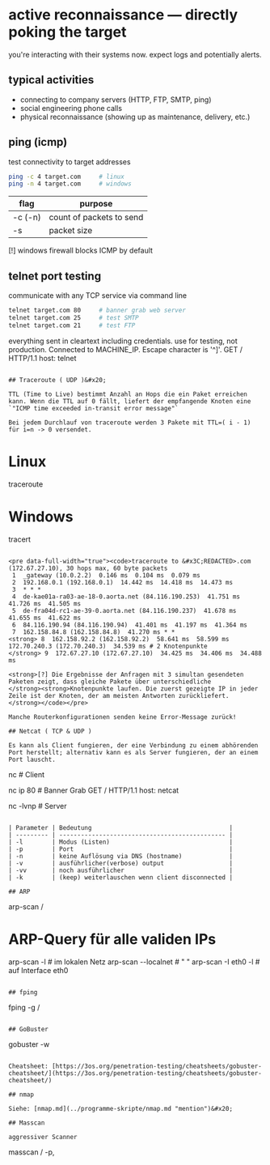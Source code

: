 # active reconnaissance — directly poking the target

you're interacting with their systems now. expect logs and potentially alerts.

## typical activities

* connecting to company servers (HTTP, FTP, SMTP, ping)
* social engineering phone calls
* physical reconnaissance (showing up as maintenance, delivery, etc.)

## ping (icmp)

test connectivity to target addresses

```bash
ping -c 4 target.com     # linux
ping -n 4 target.com     # windows
```

| flag | purpose |
|------|---------|
| -c (-n) | count of packets to send |
| -s | packet size |

[!] windows firewall blocks ICMP by default

## telnet port testing

communicate with any TCP service via command line

```bash
telnet target.com 80     # banner grab web server
telnet target.com 25     # test SMTP
telnet target.com 21     # test FTP
```

everything sent in cleartext including credentials. use for testing, not production.
Connected to MACHINE_IP.
Escape character is '^]'.
GET / HTTP/1.1
host: telnet

```

## Traceroute ( UDP )&#x20;

TTL (Time to Live) bestimmt Anzahl an Hops die ein Paket erreichen kann. Wenn die TTL auf 0 fällt, liefert der empfangende Knoten eine `"ICMP time exceeded in-transit error message"`

Bei jedem Durchlauf von traceroute werden 3 Pakete mit TTL=( i - 1) für i=n -> 0 versendet.

```
# Linux
traceroute <ip>

# Windows
tracert <ip>
```

<pre data-full-width="true"><code>traceroute to &#x3C;REDACTED>.com (172.67.27.10), 30 hops max, 60 byte packets
 1  _gateway (10.0.2.2)  0.146 ms  0.104 ms  0.079 ms
 2  192.168.0.1 (192.168.0.1)  14.442 ms  14.418 ms  14.473 ms
 3  * * *
 4  de-kae01a-ra03-ae-18-0.aorta.net (84.116.190.253)  41.751 ms  41.726 ms  41.505 ms
 5  de-fra04d-rc1-ae-39-0.aorta.net (84.116.190.237)  41.678 ms  41.655 ms  41.622 ms
 6  84.116.190.94 (84.116.190.94)  41.401 ms  41.197 ms  41.364 ms
 7  162.158.84.8 (162.158.84.8)  41.270 ms * *
<strong> 8  162.158.92.2 (162.158.92.2)  58.641 ms  58.599 ms 172.70.240.3 (172.70.240.3)  34.539 ms # 2 Knotenpunkte
</strong> 9  172.67.27.10 (172.67.27.10)  34.425 ms  34.406 ms  34.488 ms                            
 
<strong>[?] Die Ergebnisse der Anfragen mit 3 simultan gesendeten Paketen zeigt, dass gleiche Pakete über unterschiedliche
</strong><strong>Knotenpunkte laufen. Die zuerst gezeigte IP in jeder Zeile ist der Knoten, der am meisten Antworten zurückliefert.
</strong></code></pre>

Manche Routerkonfigurationen senden keine Error-Message zurück!

## Netcat ( TCP & UDP )

Es kann als Client fungieren, der eine Verbindung zu einem abhörenden Port herstellt; alternativ kann es als Server fungieren, der an einem Port lauscht.

```
nc <ip> <port>  # Client

nc ip 80     # Banner Grab
GET / HTTP/1.1
host: netcat

nc -lvnp <port> # Server
```

| Parameter | Bedeutung                                      |
| --------- | ---------------------------------------------- |
| -l        | Modus (Listen)                                 |
| -p        | Port                                           |
| -n        | keine Auflösung via DNS (hostname)             |
| -v        | ausführlicher(verbose) output                  |
| -vv       | noch ausführlicher                             |
| -k        | (keep) weiterlauschen wenn client disconnected |

## ARP

```
arp-scan <ip>/<subnetz>

# ARP-Query für alle validen IPs
arp-scan -l            # im lokalen Netz
arp-scan --localnet    # " "
arp-scan -I eth0 -l  #  auf Interface eth0

```

## fping

```
fping -g <ip>/<subnet>
```

## GoBuster

```
gobuster -w
```

Cheatsheet: [https://3os.org/penetration-testing/cheatsheets/gobuster-cheatsheet/](https://3os.org/penetration-testing/cheatsheets/gobuster-cheatsheet/)

## nmap

Siehe: [nmap.md](../programme-skripte/nmap.md "mention")&#x20;

## Masscan

aggressiver Scanner

```
masscan <ip>/<subnetz> -p<port>,<port>
```
